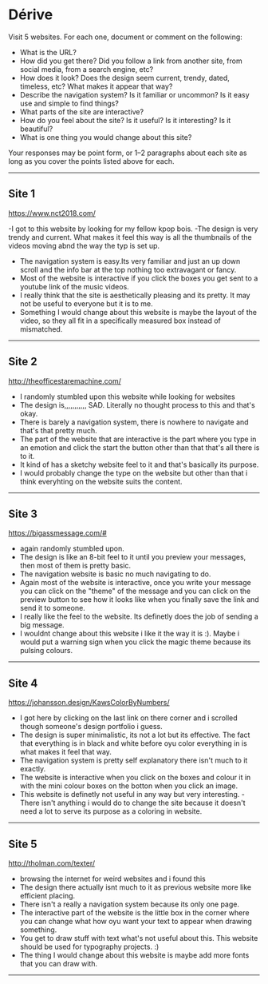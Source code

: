 # Dérive

Visit 5 websites. For each one, document or comment on the following:
* What is the URL?
* How did you get there? Did you follow a link from another site, from social media, from a search engine, etc?
* How does it look? Does the design seem current, trendy, dated, timeless, etc? What makes it appear that way?
* Describe the navigation system? Is it familiar or uncommon? Is it easy use and simple to find things?
* What parts of the site are interactive?
* How do you feel about the site? Is it useful? Is it interesting? Is it beautiful?
* What is one thing you would change about this site?

Your responses may be point form, or 1–2 paragraphs about each site as long as you cover the points listed above for each.

---
## Site 1
https://www.nct2018.com/

-I got to this website by looking for my fellow kpop bois.
-The design is very trendy and current. What makes it feel this way is all the thumbnails of the videos moving abnd the way the typ is set up. 
- The navigation system is easy.Its very familiar and just an up down scroll and the info bar at the top nothing too extravagant or fancy. 
- Most of the website is interactive if you click the boxes you get sent to a youtube link of the music videos.
- I really think that the site is aesthetically pleasing and its pretty. It may not be useful to everyone but it is to me.
- Something I would change about this website is maybe the layout of the video, so they all fit in a specifically measured box instead of mismatched.
---
## Site 2
http://theofficestaremachine.com/

- I randomly stumbled upon this website while looking for websites 
- The design is,,,,,,,,,,, SAD. Literally no thought process to this and that's okay. 
- There is barely a navigation system, there is nowhere to navigate and that's that pretty much. 
- The part of the website that are interactive is the part where you type in an emotion and click the start the button other than that that's all there is to it.
- It kind of has a sketchy website feel to it and that's basically its purpose.
- I would probably change the type on the website but other than that i think everyhting on the website suits the content.
---
## Site 3
https://bigassmessage.com/#

- again randomly stumbled upon.
- The design is like an 8-bit feel to it until you preview your messages, then most of them is pretty basic.
- The navigation website is basic no much navigating to do.
- Again most of the website is interactive, once you write your message you can click on the "theme" of the message and you can click on the preview button to see how it looks like when you finally save the link and send it to someone. 
- I really like the feel to the website. Its definetly does the job of sending a big message.
- I wouldnt change about this website i like it the way it is :). Maybe i would put a warning sign when you click the magic theme because its pulsing colours. 

---
## Site 4
https://johansson.design/KawsColorByNumbers/

- I got here by clicking on the last link on there corner and i scrolled though someone's design portfolio i guess.
- The design is super minimalistic, its not a lot but its effective. The fact that everything is in black and white before oyu color everything in is what makes it feel that way.
- The navigation system is pretty self explanatory there isn't much to it exactly.
- The website is interactive when you click on the boxes and colour it in with the mini colour boxes on the botton when you click an image.
- This website is definetly not useful in any way but very interesting.
-There isn't anything i would do to change the site because it doesn't need a lot to serve its purpose as a coloring in website.

---
## Site 5
http://tholman.com/texter/

- browsing the internet for weird websites and i found this 
- The design there actually isnt much to it as previous website more like efficient placing.
- There isn't a really a navigation system because its only one page. 
- The interactive part of the website is the little box in the corner where you can change what how oyu want your text to appear when drawing something.
- You get to draw stuff with text what's not useful about this. This website should be used for typography projects. :)
- The thing I would change about this website is maybe add more fonts that you can draw with.
---
